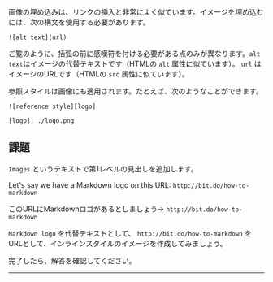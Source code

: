 画像の埋め込みは、リンクの挿入と非常によく似ています。イメージを埋め込むには、次の構文を使用する必要があります。

    ![alt text](url)

ご覧のように、括弧の前に感嘆符を付ける必要がある点のみが異なります。`alt text`はイメージの代替テキストです（HTMLの `alt` 属性に似ています）。 `url` はイメージのURLです（HTMLの `src` 属性に似ています）。

参照スタイルは画像にも適用されます。たとえば、次のようなことができます。

    ![reference style][logo]

    [logo]: ./logo.png

## 課題

 `Images` というテキストで第1レベルの見出しを追加します。

Let's say we have a Markdown logo on this URL: `http://bit.do/how-to-markdown`

このURLにMarkdownロゴがあるとしましょう→ `http://bit.do/how-to-markdown`

`Markdown logo` を代替テキストとして、 `http://bit.do/how-to-markdown` をURLとして、インラインスタイルのイメージを作成してみましょう。

完了したら、解答を確認してください。

---
